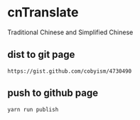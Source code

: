 # cnTranslate

Traditional Chinese and Simplified Chinese

## dist to git page

`https://gist.github.com/cobyism/4730490`

## push to github page

```node
yarn run publish
```
